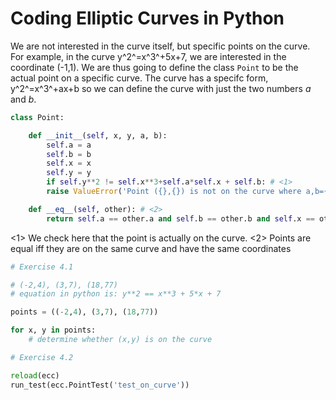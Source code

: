 # Coding Elliptic Curves in Python

We are not interested in the curve itself, but specific points on the curve. For example, in the curve y^2^=x^3^+5x+7, we are interested in the coordinate (-1,1). We are thus going to define the class `Point` to be the actual point on a specific curve. The curve has a specifc form, y^2^=x^3^+ax+b so we can define the curve with just the two numbers *a* and *b*.

```python
class Point:

    def __init__(self, x, y, a, b):
        self.a = a
        self.b = b
        self.x = x
        self.y = y
        if self.y**2 != self.x**3+self.a*self.x + self.b: # <1>
	    raise ValueError('Point ({},{}) is not on the curve where a,b={},{}'.format(x,y,a,b))

    def __eq__(self, other): # <2>
        return self.a == other.a and self.b == other.b and self.x == other.x and self.y == other.y

```
<1> We check here that the point is actually on the curve.
<2> Points are equal iff they are on the same curve and have the same coordinates



```python
# Exercise 4.1

# (-2,4), (3,7), (18,77)
# equation in python is: y**2 == x**3 + 5*x + 7

points = ((-2,4), (3,7), (18,77))

for x, y in points:
    # determine whether (x,y) is on the curve
```


```python
# Exercise 4.2

reload(ecc)
run_test(ecc.PointTest('test_on_curve'))
```
